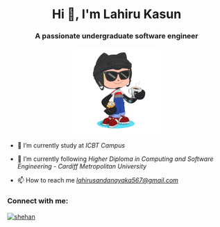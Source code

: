 <h1 align="center">Hi 👋, I'm Lahiru Kasun</h1>
<h3 align="center">A passionate undergraduate software engineer</h3>


<div align=center>
        <img src="https://raw.githubusercontent.com/AhmedFathyDev/AhmedFathyDev/main/GitHub.png" alt="GitHub Octocat Drinking a Cup of Coffee" height="200">
    </div>

- 🔭 I’m currently study at *ICBT Campus*

- 🌱 I’m currently following *Higher Diploma in Computing and Software Engineering - Cardiff Metropolitan University*

- 📫 How to reach me *lahirusandanayaka567@gmail.com*

<h3 align="left">Connect with me:</h3>
<p align="left">
<a href="https://www.instagram.com/lahiru____________kasun" target="blank"><img align="center" src="https://raw.githubusercontent.com/rahuldkjain/github-profile-readme-generator/master/src/images/icons/Social/instagram.svg" alt="shehan" height="30" width="40" /></a>
</p>

